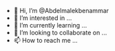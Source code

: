 
- 👋 Hi, I’m @Abdelmalekbenammar
- 👀 I’m interested in ...
- 🌱 I’m currently learning ...
- 💞️ I’m looking to collaborate on ...
- 📫 How to reach me ...

<!---
Abdelmalekbenammar/Abdelmalekbenammar is a ✨ special ✨ repository because its `README.md` (this file) appears on your GitHub profile.
You can click the Preview link to take a look at your changes.
---💞️ 
<facebook>
|	<§	>|	| jejdjb
